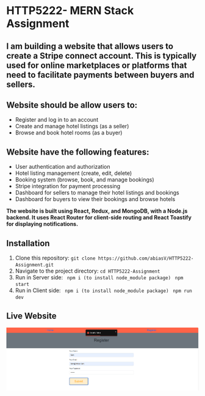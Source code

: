 # HTTP5222- MERN Stack Assignment

## I am building a website that allows users to create a Stripe connect account. This is typically used for online marketplaces or platforms that need to facilitate payments between buyers and sellers.

## Website should be allow users to:
  - Register and log in to an account
  - Create and manage hotel listings (as a seller)
  - Browse and book hotel rooms (as a buyer)
## Website have the following features:
   - User authentication and authorization
   - Hotel listing management (create, edit, delete)
   - Booking system (browse, book, and manage bookings)
   - Stripe integration for payment processing
   - Dashboard for sellers to manage their hotel listings and bookings
   - Dashboard for buyers to view their bookings and browse hotels

**The website is built using ****React, Redux, and MongoDB, with a Node.js backend****. It uses React Router for client-side routing and React Toastify for displaying notifications.**

## Installation
1. Clone this repository: ```git clone https://github.com/abiasV/HTTP5222-Assignment.git```
2. Navigate to the project directory: ```cd HTTP5222-Assignment```
3. Run in Server side: ``` npm i (to install node_module package)```
                       ``` npm start```
4. Run in Client side: ``` npm i (to install node_module package)```
                       ``` npm run dev```


## Live Website

![screenshot](_readme/Screenshot-1-2024-04-19.png)
